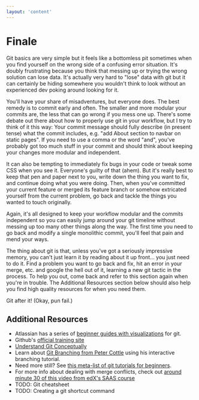 ```yaml
---
layout: 'content'
---
```

# Finale

Git basics are very simple but it feels like a bottomless pit sometimes when you find yourself on the wrong side of a confusing error situation.  It's doubly frustrating because you think that messing up or trying the wrong solution can lose data. It's actually very hard to "lose" data with git but it can certainly be hiding somewhere you wouldn't think to look without an experienced dev poking around looking for it.

You'll have your share of misadventures, but everyone does.  The best remedy is to commit early and often.  The smaller and more modular your commits are, the less that can go wrong if you mess one up.  There's some debate out there about how to properly use git in your workflow, but I try to think of it this way: Your commit message should fully describe (in present tense) what the commit includes, e.g. "add About section to navbar on static pages".  If you need to use a comma or the word "and", you've probably got too much stuff in your commit and should think about keeping your changes more modular and independent.

It can also be tempting to immediately fix bugs in your code or tweak some CSS when you see it.  Everyone's guilty of that (ahem).  But it's really best to keep that pen and paper next to you, write down the thing you want to fix, and continue doing what you were doing.  Then, when you've committed your current feature or merged its feature branch or somehow extricated yourself from the current problem, go back and tackle the things you wanted to touch originally.  

Again, it's all designed to keep your workflow modular and the commits independent so you can easily jump around your git timeline without messing up too many other things along the way.  The first time you need to go back and modify a single monolithic commit, you'll feel that pain and mend your ways.

The thing about git is that, unless you've got a seriously impressive memory, you can't just learn it by reading about it up front... you just need to do it.  Find a problem you want to go back and fix, hit an error in your merge, etc. and google the hell out of it, learning a new git tactic in the process.  To help you out, come back and refer to this section again when you're in trouble. The Additional Resources section below should also help you find high quality resources for when you need them.

Git after it!  (Okay, pun fail.)


## Additional Resources

* Atlassian has a series of [beginner guides with visualizations](https://www.atlassian.com/git/tutorial) for git.
* Github's [official training site](http://teach.github.com/)
* [Understand Git Conceptually](http://www.sbf5.com/~cduan/technical/git/)
* Learn about [Git Branching from Peter Cottle](http://pcottle.github.io/learnGitBranching/) using his interactive branching tutorial.
* Need more still?  See [this meta-list of git tutorials for beginners](http://sixrevisions.com/resources/git-tutorials-beginners/).
* For more info about dealing with merge conflicts, check out [around minute 30 of this video from edX's SAAS course](https://www.youtube.com/watch?v=ieoHg0Vb-xo&list=PLxNY6twFc_xCxdSPLlxUS4C0VO3sni2DA)
* TODO: Git cheatsheet
* TODO: Creating a git shortcut command

